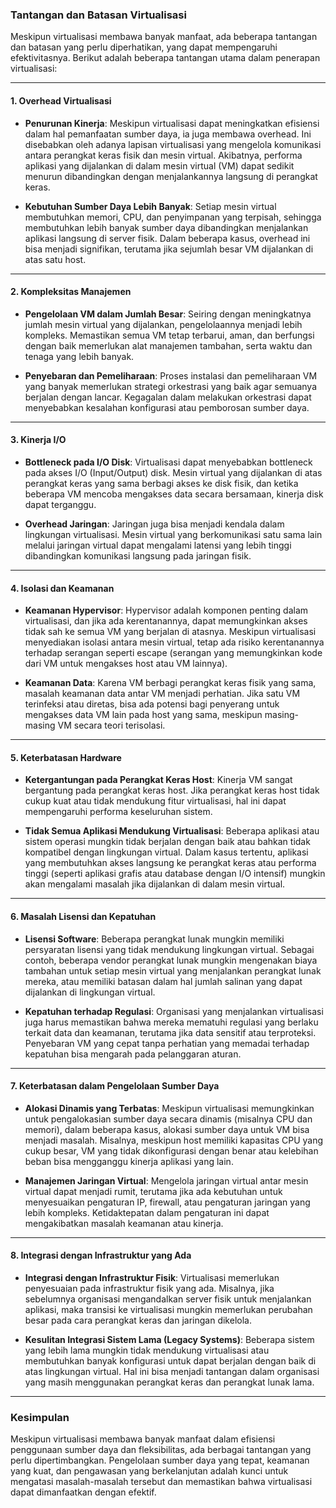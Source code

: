 ### **Tantangan dan Batasan Virtualisasi**

Meskipun virtualisasi membawa banyak manfaat, ada beberapa tantangan dan batasan yang perlu diperhatikan, yang dapat mempengaruhi efektivitasnya. Berikut adalah beberapa tantangan utama dalam penerapan virtualisasi:

---

#### **1. Overhead Virtualisasi**
- **Penurunan Kinerja**: Meskipun virtualisasi dapat meningkatkan efisiensi dalam hal pemanfaatan sumber daya, ia juga membawa overhead. Ini disebabkan oleh adanya lapisan virtualisasi yang mengelola komunikasi antara perangkat keras fisik dan mesin virtual. Akibatnya, performa aplikasi yang dijalankan di dalam mesin virtual (VM) dapat sedikit menurun dibandingkan dengan menjalankannya langsung di perangkat keras.
  
- **Kebutuhan Sumber Daya Lebih Banyak**: Setiap mesin virtual membutuhkan memori, CPU, dan penyimpanan yang terpisah, sehingga membutuhkan lebih banyak sumber daya dibandingkan menjalankan aplikasi langsung di server fisik. Dalam beberapa kasus, overhead ini bisa menjadi signifikan, terutama jika sejumlah besar VM dijalankan di atas satu host.

---

#### **2. Kompleksitas Manajemen**
- **Pengelolaan VM dalam Jumlah Besar**: Seiring dengan meningkatnya jumlah mesin virtual yang dijalankan, pengelolaannya menjadi lebih kompleks. Memastikan semua VM tetap terbarui, aman, dan berfungsi dengan baik memerlukan alat manajemen tambahan, serta waktu dan tenaga yang lebih banyak.
  
- **Penyebaran dan Pemeliharaan**: Proses instalasi dan pemeliharaan VM yang banyak memerlukan strategi orkestrasi yang baik agar semuanya berjalan dengan lancar. Kegagalan dalam melakukan orkestrasi dapat menyebabkan kesalahan konfigurasi atau pemborosan sumber daya.

---

#### **3. Kinerja I/O**
- **Bottleneck pada I/O Disk**: Virtualisasi dapat menyebabkan bottleneck pada akses I/O (Input/Output) disk. Mesin virtual yang dijalankan di atas perangkat keras yang sama berbagi akses ke disk fisik, dan ketika beberapa VM mencoba mengakses data secara bersamaan, kinerja disk dapat terganggu.

- **Overhead Jaringan**: Jaringan juga bisa menjadi kendala dalam lingkungan virtualisasi. Mesin virtual yang berkomunikasi satu sama lain melalui jaringan virtual dapat mengalami latensi yang lebih tinggi dibandingkan komunikasi langsung pada jaringan fisik.

---

#### **4. Isolasi dan Keamanan**
- **Keamanan Hypervisor**: Hypervisor adalah komponen penting dalam virtualisasi, dan jika ada kerentanannya, dapat memungkinkan akses tidak sah ke semua VM yang berjalan di atasnya. Meskipun virtualisasi menyediakan isolasi antara mesin virtual, tetap ada risiko kerentanannya terhadap serangan seperti escape (serangan yang memungkinkan kode dari VM untuk mengakses host atau VM lainnya).
  
- **Keamanan Data**: Karena VM berbagi perangkat keras fisik yang sama, masalah keamanan data antar VM menjadi perhatian. Jika satu VM terinfeksi atau diretas, bisa ada potensi bagi penyerang untuk mengakses data VM lain pada host yang sama, meskipun masing-masing VM secara teori terisolasi.

---

#### **5. Keterbatasan Hardware**
- **Ketergantungan pada Perangkat Keras Host**: Kinerja VM sangat bergantung pada perangkat keras host. Jika perangkat keras host tidak cukup kuat atau tidak mendukung fitur virtualisasi, hal ini dapat mempengaruhi performa keseluruhan sistem.
  
- **Tidak Semua Aplikasi Mendukung Virtualisasi**: Beberapa aplikasi atau sistem operasi mungkin tidak berjalan dengan baik atau bahkan tidak kompatibel dengan lingkungan virtual. Dalam kasus tertentu, aplikasi yang membutuhkan akses langsung ke perangkat keras atau performa tinggi (seperti aplikasi grafis atau database dengan I/O intensif) mungkin akan mengalami masalah jika dijalankan di dalam mesin virtual.

---

#### **6. Masalah Lisensi dan Kepatuhan**
- **Lisensi Software**: Beberapa perangkat lunak mungkin memiliki persyaratan lisensi yang tidak mendukung lingkungan virtual. Sebagai contoh, beberapa vendor perangkat lunak mungkin mengenakan biaya tambahan untuk setiap mesin virtual yang menjalankan perangkat lunak mereka, atau memiliki batasan dalam hal jumlah salinan yang dapat dijalankan di lingkungan virtual.
  
- **Kepatuhan terhadap Regulasi**: Organisasi yang menjalankan virtualisasi juga harus memastikan bahwa mereka mematuhi regulasi yang berlaku terkait data dan keamanan, terutama jika data sensitif atau terproteksi. Penyebaran VM yang cepat tanpa perhatian yang memadai terhadap kepatuhan bisa mengarah pada pelanggaran aturan.

---

#### **7. Keterbatasan dalam Pengelolaan Sumber Daya**
- **Alokasi Dinamis yang Terbatas**: Meskipun virtualisasi memungkinkan untuk pengalokasian sumber daya secara dinamis (misalnya CPU dan memori), dalam beberapa kasus, alokasi sumber daya untuk VM bisa menjadi masalah. Misalnya, meskipun host memiliki kapasitas CPU yang cukup besar, VM yang tidak dikonfigurasi dengan benar atau kelebihan beban bisa mengganggu kinerja aplikasi yang lain.
  
- **Manajemen Jaringan Virtual**: Mengelola jaringan virtual antar mesin virtual dapat menjadi rumit, terutama jika ada kebutuhan untuk menyesuaikan pengaturan IP, firewall, atau pengaturan jaringan yang lebih kompleks. Ketidaktepatan dalam pengaturan ini dapat mengakibatkan masalah keamanan atau kinerja.

---

#### **8. Integrasi dengan Infrastruktur yang Ada**
- **Integrasi dengan Infrastruktur Fisik**: Virtualisasi memerlukan penyesuaian pada infrastruktur fisik yang ada. Misalnya, jika sebelumnya organisasi mengandalkan server fisik untuk menjalankan aplikasi, maka transisi ke virtualisasi mungkin memerlukan perubahan besar pada cara perangkat keras dan jaringan dikelola.
  
- **Kesulitan Integrasi Sistem Lama (Legacy Systems)**: Beberapa sistem yang lebih lama mungkin tidak mendukung virtualisasi atau membutuhkan banyak konfigurasi untuk dapat berjalan dengan baik di atas lingkungan virtual. Hal ini bisa menjadi tantangan dalam organisasi yang masih menggunakan perangkat keras dan perangkat lunak lama.

---

### **Kesimpulan**
Meskipun virtualisasi membawa banyak manfaat dalam efisiensi penggunaan sumber daya dan fleksibilitas, ada berbagai tantangan yang perlu dipertimbangkan. Pengelolaan sumber daya yang tepat, keamanan yang kuat, dan pengawasan yang berkelanjutan adalah kunci untuk mengatasi masalah-masalah tersebut dan memastikan bahwa virtualisasi dapat dimanfaatkan dengan efektif.